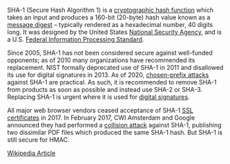 SHA-1 (Secure Hash Algorithm 1) is a [cryptographic hash function](https://en.wikipedia.org/wiki/Cryptographic_hash_function) which takes an input and produces a 160-bit (20-byte) hash value known as a [message digest](https://en.wikipedia.org/wiki/Message_digest) – typically rendered as a hexadecimal number, 40 digits long. It was designed by the United States [National Security Agency](https://en.wikipedia.org/wiki/National_Security_Agency), and is a U.S. [Federal Information Processing Standard](https://en.wikipedia.org/wiki/Federal_Information_Processing_Standard).

Since 2005, SHA-1 has not been considered secure against well-funded opponents; as of 2010 many organizations have recommended its replacement. NIST formally deprecated use of SHA-1 in 2011 and disallowed its use for digital signatures in 2013. As of 2020, [chosen-prefix attacks](https://en.wikipedia.org/wiki/Chosen-prefix_attack) against SHA-1 are practical. As such, it is recommended to remove SHA-1 from products as soon as possible and instead use SHA-2 or SHA-3. Replacing SHA-1 is urgent where it is used for [digital signatures](https://en.wikipedia.org/wiki/Digital_signatures).

All major web browser vendors ceased acceptance of SHA-1 [SSL certificates](https://en.wikipedia.org/wiki/SSL_certificate) in 2017. In February 2017, CWI Amsterdam and Google announced they had performed a [collision attack](https://en.wikipedia.org/wiki/Collision_attack) against SHA-1, publishing two dissimilar PDF files which produced the same SHA-1 hash. But SHA-1 is still secure for HMAC.

[Wikipedia Article](https://en.wikipedia.org/wiki/SHA-1)